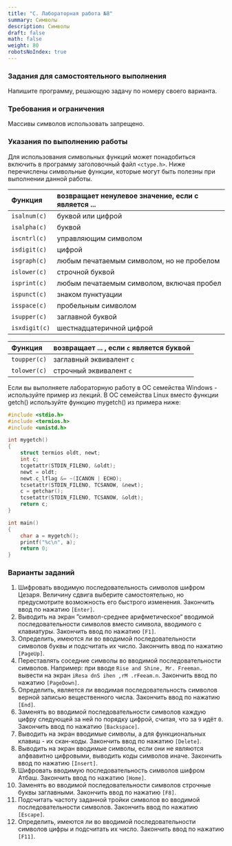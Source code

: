 ```yaml
---
title: "C. Лабораторная работа №8"
summary: Символы
description: Символы
draft: false
math: false
weight: 80
robotsNoIndex: true
---
```


### Задания для самостоятельного выполнения

Напишите программу, решающую задачу по номеру своего варианта.


### Требования и ограничения

Массивы символов использовать запрещено.


### Указания по выполнению работы

Для использования символьных функций может понадобиться включить в программу заголовочный файл `<ctype.h>`. Ниже перечислены символьные функции, которые могут быть полезны при выполнении данной работы.

| Функция | возвращает ненулевое значение, если c является ... |
|     :-----------     | :--------- |
| `isalnum(c)` |  буквой или цифрой   |
| `isalpha(c)` | буквой |
| `iscntrl(c)` | управляющим символом |
| `isdigit(c)` | цифрой |
| `isgraph(c)` | любым печатаемым символом, но не пробелом |
| `islower(c)` | строчной буквой |
| `isprint(c)` | любым печатаемым символом, включая пробел |
| `ispunct(c)` | знаком пунктуации |
| `isspace(c)` | пробельным символом |
| `isupper(c)` | заглавной буквой |
| `isxdigit(c)` | шестнадцатеричной цифрой |

| Функция | возвращает ... , если `c` является буквой |
|     :-----------     | :--------- |
| `toupper(c)` | заглавный эквивалент `c` |
| `tolower(c)` | строчный эквивалент `c` |

Если вы выполняете лабораторную работу в ОС семейства Windows - используйте пример из лекций. В ОС семейства Linux вместо функции getch() используйте функцию mygetch() из примера ниже:

```c
#include <stdio.h>
#include <termios.h>
#include <unistd.h>

int mygetch()
{
    struct termios oldt, newt;
    int c;
    tcgetattr(STDIN_FILENO, &oldt);
    newt = oldt;
    newt.c_lflag &= ~(ICANON | ECHO);
    tcsetattr(STDIN_FILENO, TCSANOW, &newt);
    c = getchar();
    tcsetattr(STDIN_FILENO, TCSANOW, &oldt);
    return c;
}

int main()
{
    char a = mygetch();
    printf("%c\n", a);
    return 0;
}
```

### Варианты заданий

1. Шифровать вводимую последовательность символов шифром Цезаря. Величину сдвига выберите самостоятельно, но предусмотрите возможность его быстрого изменения. Закончить ввод по нажатию `[Enter]`.
2. Выводить на экран ”символ-среднее арифметическое“ вводимой последовательности символов вместо символа, вводимого с клавиатуры. Закончить ввод по нажатию `[F1]`.
3. Определить, имеются ли во вводимой последовательности символов буквы и подсчитать их число. Закончить ввод по нажатию `[PageUp]`.
4. Переставлять соседние символы во вводимой последовательности символов. Например: при вводе `Rise and Shine, Mr. Freeman.` вывести на экран `iResa dnS ihen ,rM .rFeeam.n`. Закончить ввод по нажатию `[PageDown]`.
5. Определить, является ли вводимая последовательность символов верной записью вещественного числа. Закончить ввод по нажатию `[End]`.
6. Заменять во вводимой последовательности символов каждую цифру следующей за ней по порядку цифрой, считая, что за `9` идёт `0`. Закончить ввод по нажатию `[Backspace]`.
7. Выводить на экран вводимые символы, а для функциональных клавиш - их скан-коды. Закончить ввод по нажатию `[Delete]`.
8. Выводить на экран вводимые символы, если они не являются алфвавитно цифровыми, выводить коды символов иначе. Закончить ввод по нажатию `[Insert]`.
9. Шифровать вводимую последовательность символов шифром Атбаш. Закончить ввод по нажатию `[Home]`.
10. Заменять во вводимой последовательности символов строчные буквы заглавными. Закончить ввод по нажатию `[F8]`.
11. Подсчитать частоту заданной тройки символов во вводимой последовательности символов. Закончить ввод по нажатию `[Escape]`.
12. Определить, имеются ли во вводимой последовательности символов цифры и подсчитать их число. Закончить ввод по нажатию `[F11]`.

